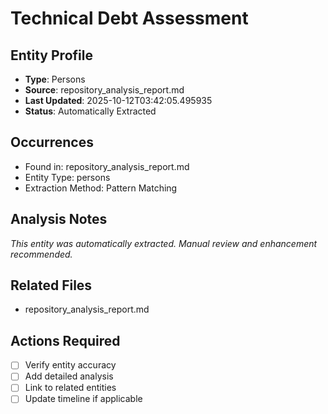 # Technical Debt Assessment

## Entity Profile
- **Type**: Persons
- **Source**: repository_analysis_report.md
- **Last Updated**: 2025-10-12T03:42:05.495935
- **Status**: Automatically Extracted

## Occurrences
- Found in: repository_analysis_report.md
- Entity Type: persons
- Extraction Method: Pattern Matching

## Analysis Notes
*This entity was automatically extracted. Manual review and enhancement recommended.*

## Related Files
- repository_analysis_report.md

## Actions Required
- [ ] Verify entity accuracy
- [ ] Add detailed analysis
- [ ] Link to related entities
- [ ] Update timeline if applicable
